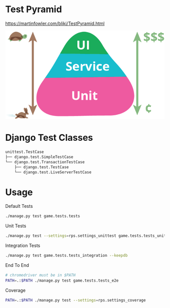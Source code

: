 # Test Pyramid

https://martinfowler.com/bliki/TestPyramid.html

![Test Pyramid - Martin Fowler](test-pyramid.png)

# Django Test Classes

```
unittest.TestCase
├── django.test.SimpleTestCase
└── django.test.TransactionTestCase
    ├── django.test.TestCase
    └── django.test.LiveServerTestCase
```


# Usage

Default Tests

```bash
./manage.py test game.tests.tests
```

Unit Tests

```bash
./manage.py test --settings=rps.settings_unittest game.tests.tests_unit
```

Integration Tests

```bash
./manage.py test game.tests.tests_integration --keepdb
```

End To End

```bash
# chromedriver must be in $PATH
PATH=.:$PATH ./manage.py test game.tests.tests_e2e
```

Coverage

```bash
PATH=.:$PATH ./manage.py test --settings=rps.settings_coverage
```
